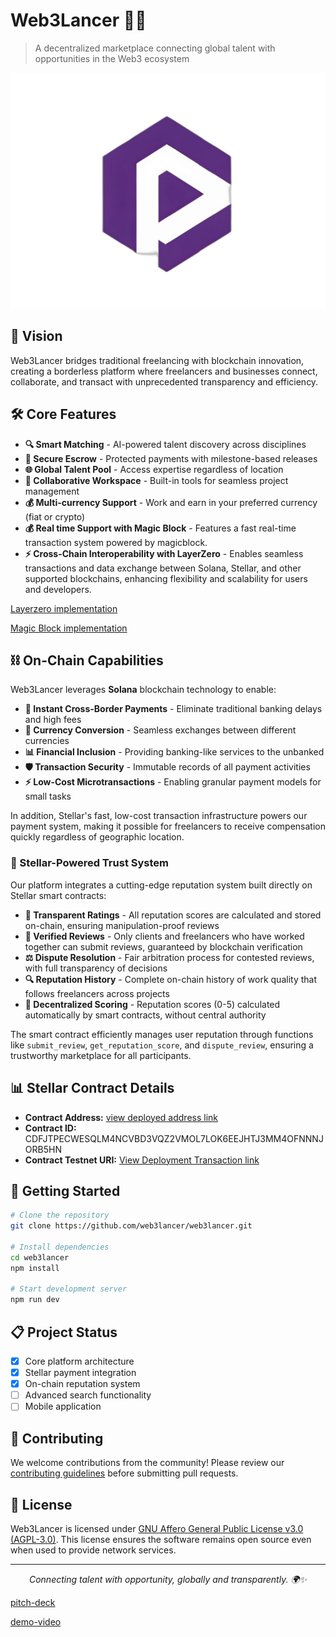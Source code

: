 # Web3Lancer 🚀✨

> A decentralized marketplace connecting global talent with opportunities in the Web3 ecosystem

<p align="center">
  <img src="public/logo/web3lancer.jpg" alt="Web3Lancer Logo">
</p>

## 🌟 Vision

Web3Lancer bridges traditional freelancing with blockchain innovation, creating a borderless platform where freelancers and businesses connect, collaborate, and transact with unprecedented transparency and efficiency.

## 🛠️ Core Features

- **🔍 Smart Matching** - AI-powered talent discovery across disciplines
- **🔐 Secure Escrow** - Protected payments with milestone-based releases
- **🌐 Global Talent Pool** - Access expertise regardless of location
- **🤝 Collaborative Workspace** - Built-in tools for seamless project management
- **💰 Multi-currency Support** - Work and earn in your preferred currency (fiat or crypto)
- **💰 Real time Support with Magic Block** - Features a fast real-time transaction system powered by magicblock.
- **⚡ Cross-Chain Interoperability with LayerZero** - Enables seamless transactions and data exchange between Solana, Stellar, and other supported blockchains, enhancing flexibility and scalability for users and developers.

[Layerzero implementation](https://github.com/web3lancer/zeroints)

[Magic Block implementation](https://github.com/web3lancer/lancertransfer)

## ⛓️ On-Chain Capabilities

Web3Lancer leverages **Solana** blockchain technology to enable:

- **💸 Instant Cross-Border Payments** - Eliminate traditional banking delays and high fees
- **🔄 Currency Conversion** - Seamless exchanges between different currencies
- **📊 Financial Inclusion** - Providing banking-like services to the unbanked
- **🛡️ Transaction Security** - Immutable records of all payment activities
- **⚡ Low-Cost Microtransactions** - Enabling granular payment models for small tasks

In addition, Stellar's fast, low-cost transaction infrastructure powers our payment system, making it possible for freelancers to receive compensation quickly regardless of geographic location.

### 🌟 Stellar-Powered Trust System

Our platform integrates a cutting-edge reputation system built directly on Stellar smart contracts:

- **💯 Transparent Ratings** - All reputation scores are calculated and stored on-chain, ensuring manipulation-proof reviews
- **👥 Verified Reviews** - Only clients and freelancers who have worked together can submit reviews, guaranteed by blockchain verification
- **⚖️ Dispute Resolution** - Fair arbitration process for contested reviews, with full transparency of decisions
- **🔍 Reputation History** - Complete on-chain history of work quality that follows freelancers across projects
- **🧮 Decentralized Scoring** - Reputation scores (0-5) calculated automatically by smart contracts, without central authority

The smart contract efficiently manages user reputation through functions like `submit_review`, `get_reputation_score`, and `dispute_review`, ensuring a trustworthy marketplace for all participants.

## 📊 Stellar Contract Details

- **Contract Address:** [view deployed address link](https://stellar.expert/explorer/testnet/contract/CDFJTPECWESQLM4NCVBD3VQZ2VMOL7LOK6EEJHTJ3MM4OFNNNJORB5HN)
- **Contract ID:** CDFJTPECWESQLM4NCVBD3VQZ2VMOL7LOK6EEJHTJ3MM4OFNNNJORB5HN
- **Contract Testnet URI:** [View Deployment Transaction link](https://stellar.expert/explorer/testnet/tx/3ec143da28658ea3f09b5412b45a00a142ab091106ec82d6e6df8ffa49440ffc)

## 🚀 Getting Started

```bash
# Clone the repository
git clone https://github.com/web3lancer/web3lancer.git

# Install dependencies
cd web3lancer
npm install

# Start development server
npm run dev
```

## 📋 Project Status

- [x] Core platform architecture
- [x] Stellar payment integration
- [x] On-chain reputation system
- [ ] Advanced search functionality
- [ ] Mobile application

## 👥 Contributing

We welcome contributions from the community! Please review our [contributing guidelines](CONTRIBUTING.md) before submitting pull requests.

## 📜 License

Web3Lancer is licensed under [GNU Affero General Public License v3.0 (AGPL-3.0)](LICENSE). This license ensures the software remains open source even when used to provide network services.

---

<p align="center">
  <i>Connecting talent with opportunity, globally and transparently. 🌍✨</i>
</p>


[pitch-deck](https://doc.storydoc.ai/tgKIKu)

[demo-video](https://youtube.com/watch?v=VwpeeR8MMG8)